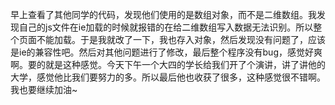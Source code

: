 早上查看了其他同学的代码，发现他们使用的是数组对象，而不是二维数组。我发现自己的js文件在ie加载的时候就报错的在给二维数组写入数据无法识别。所以整个页面不能加载。于是我就改了一下，我也存入对象，然后发现没有问题了，应该是ie的兼容性吧。然后对其他问题进行了修改，最后整个程序没有bug，感觉好爽啊。要的就是这种感觉。今天下午一个大四的学长给我们开了个演讲，讲了讲他的大学，感觉他比我们要努力的多。所以最后他也收获了很多，这种感觉很不错啊。我也要继续加油~
